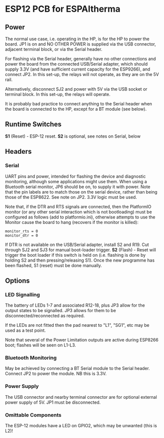 # ESP12 PCB for ESPAltherma

## Power
The normal use case, i.e. operating in the HP, is for the HP to power the board. JP1 is on and NO OTHER POWER is supplied via the USB connector, adjacent terminal block, or via the Serial header.

For flashing via the Serial header, generally have no other connections and power the board from the connected USB/Serial adapter, which should supply 3.3V (and have sufficient current capacity for the ESP9266), and connect JP2. In this set-up, the relays will not operate, as they are on the 5V rail.

Alternatively, disconnect SJ2 and power with 5V via the USB socket or terminal block. In this set-up, the relays will operate.

It is probably bad practice to connect anything to the Serial header when the board is connected to the HP, except for a BT module (see below).

## Runtime Switches
__S1__ (Reset) - ESP-12 reset.
__S2__ is optional, see notes on Serial, below

## Headers
### Serial
UART pins and power, intended for flashing the device and diagnostic monitoring, although some applications might use them. When using a Bluetooth serial monitor, JP6 should be on, to supply it with power. Note that the pin labels are to match those on the serial device, rather than being those of the ESP8622.  See note on JP2. 3.3V logic must be used.

Note that, if the DTR and RTS signals are connected, then the PlatformIO monitor (or any other serial interaction which is not bootloading) must be configured as follows (add to platformio.ini), otherwise attempts to use the Monitor cause the board to hang (recovers if the monitor is killed):
```
monitor_rts = 0
monitor_dtr = 0
```

If DTR is not available on the USB/Serial adapter, install S2 and R19. Cut through SJ2 and SJ3 for manual boot-loader trigger.
__S2__ (Flash) -  Reset will trigger the boot loader if this switch is held on (i.e. flashing is done by holding S2 and then pressing/releasing S1). Once the new programme has been flashed, S1 (reset) must be done manually.

## Options
### LED Signalling
The battery of LEDs 1-7 and associated R12-18, plus JP3 allow for the output states to be signalled. JP3 allows for them to be disconnected/reconnected as required.

If the LEDs are not fitted then the pad nearest to "L1", "SG1", etc may be used as a test point.

Note that several of the Power Limitation outputs are active during ESP8266 boot; flashes will be seen on L1-L3.

### Bluetooth Monitoring
May be achieved by connecting a BT Serial module to the Serial header. Connect JP2 to power the module. NB this is 3.3V.

### Power Supply
The USB connector and nearby terminal connector are for optional external power supply of 5V. JP1 must be disconnected.

### Omittable Components
The ESP-12 modules have a LED on GPIO2, which may be unwanted (this is L2)!
